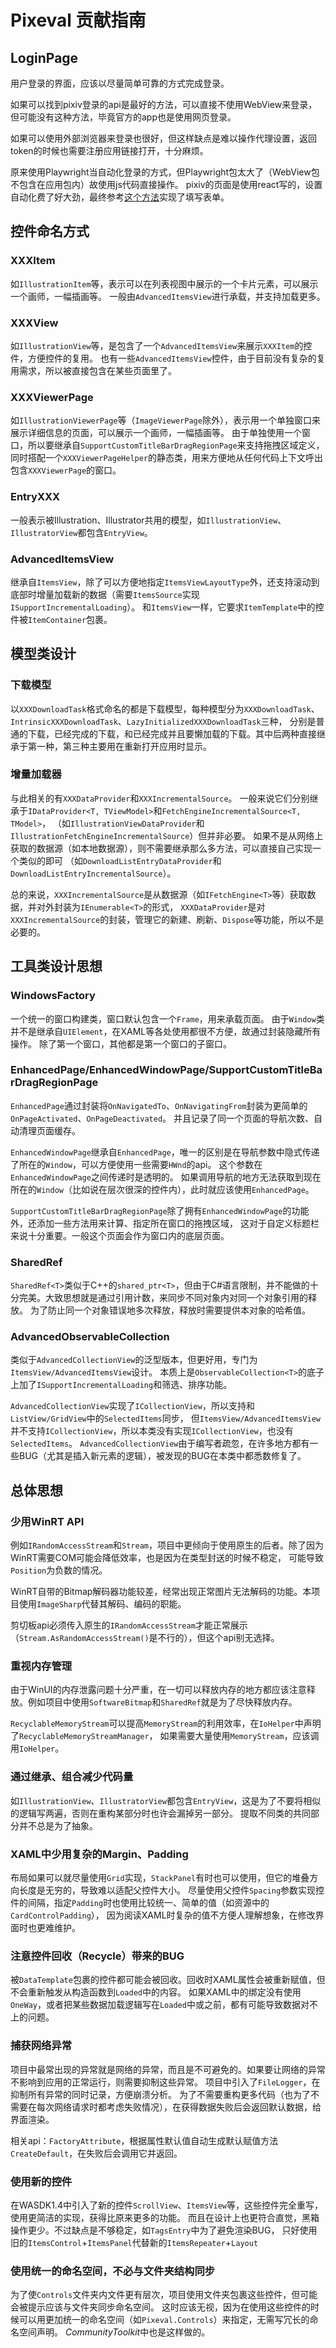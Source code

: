 # Pixeval 贡献指南

## LoginPage

用户登录的界面，应该以尽量简单可靠的方式完成登录。

如果可以找到pixiv登录的api是最好的方法，可以直接不使用WebView来登录，但可能没有这种方法，毕竟官方的app也是使用网页登录。

如果可以使用外部浏览器来登录也很好，但这样缺点是难以操作代理设置，返回token的时候也需要注册应用链接打开，十分麻烦。

原来使用Playwright当自动化登录的方式，但Playwright包太大了（WebView包不包含在应用包内）故使用js代码直接操作。
pixiv的页面是使用react写的，设置自动化费了好大劲，最终参考[这个方法](https://www.jianshu.com/p/78f5a4baf88c)实现了填写表单。

## 控件命名方式

### XXXItem

如`IllustrationItem`等，表示可以在列表视图中展示的一个卡片元素，可以展示一个画师，一幅插画等。
一般由`AdvancedItemsView`进行承载，并支持加载更多。

### XXXView

如`IllustrationView`等，是包含了一个`AdvancedItemsView`来展示`XXXItem`的控件，方便控件的复用。
也有一些`AdvancedItemsView`控件，由于目前没有复杂的复用需求，所以被直接包含在某些页面里了。

### XXXViewerPage

如`IllustrationViewerPage`等（`ImageViewerPage`除外），表示用一个单独窗口来展示详细信息的页面，可以展示一个画师，一幅插画等。
由于单独使用一个窗口，所以要继承自`SupportCustomTitleBarDragRegionPage`来支持拖拽区域定义，
同时搭配一个`XXXViewerPageHelper`的静态类，用来方便地从任何代码上下文呼出包含`XXXViewerPage`的窗口。

### EntryXXX

一般表示被Illustration、Illustrator共用的模型，如`IllustrationView`、`IllustratorView`都包含`EntryView`。

### AdvancedItemsView

继承自`ItemsView`，除了可以方便地指定`ItemsViewLayoutType`外，还支持滚动到底部时增量加载新的数据（需要`ItemsSource`实现`ISupportIncrementalLoading`）。
和`ItemsView`一样，它要求`ItemTemplate`中的控件被`ItemContainer`包裹。

## 模型类设计

### 下载模型

以`XXXDownloadTask`格式命名的都是下载模型，每种模型分为`XXXDownloadTask`、`IntrinsicXXXDownloadTask`、`LazyInitializedXXXDownloadTask`三种，
分别是普通的下载，已经完成的下载，和已经完成并且要懒加载的下载。其中后两种直接继承于第一种，第三种主要用在重新打开应用时显示。

### 增量加载器

与此相关的有`XXXDataProvider`和`XXXIncrementalSource`。
一般来说它们分别继承于`IDataProvider<T, TViewModel>`和`FetchEngineIncrementalSource<T, TModel>`，
（如`IllustrationViewDataProvider`和`IllustrationFetchEngineIncrementalSource`）但并非必要。
如果不是从网络上获取的数据源（如本地数据源），则不需要继承那么多方法，可以直接自己实现一个类似的即可
（如`DownloadListEntryDataProvider`和`DownloadListEntryIncrementalSource`）。

总的来说，`XXXIncrementalSource`是从数据源（如`IFetchEngine<T>`等）获取数据，并对外封装为`IEnumerable<T>`的形式，
`XXXDataProvider`是对`XXXIncrementalSource`的封装，管理它的新建、刷新、`Dispose`等功能，所以不是必要的。

## 工具类设计思想

### WindowsFactory

一个统一的窗口构建类，窗口默认包含一个`Frame`，用来承载页面。
由于`Window`类并不是继承自`UIElement`，在XAML等各处使用都很不方便，故通过封装隐藏所有操作。
除了第一个窗口，其他都是第一个窗口的子窗口。

### EnhancedPage/EnhancedWindowPage/SupportCustomTitleBarDragRegionPage

`EnhancedPage`通过封装将`OnNavigatedTo`、`OnNavigatingFrom`封装为更简单的`OnPageActivated`、`OnPageDeactivated`。
并且记录了同一个页面的导航次数、自动清理页面缓存。

`EnhancedWindowPage`继承自`EnhancedPage`，唯一的区别是在导航参数中隐式传递了所在的`Window`，可以方便使用一些需要`HWnd`的api。
这个参数在`EnhancedWindowPage`之间传递时是透明的。
如果调用导航的地方无法获取到现在所在的`Window`（比如说在层次很深的控件内），此时就应该使用`EnhancedPage`。

`SupportCustomTitleBarDragRegionPage`除了拥有`EnhancedWindowPage`的功能外，还添加一些方法用来计算、指定所在窗口的拖拽区域，
这对于自定义标题栏来说十分重要。一般这个页面会作为窗口内的底层页面。

### SharedRef

`SharedRef<T>`类似于C++的`shared_ptr<T>`，但由于C#语言限制，并不能做的十分完美。大致思想就是通过引用计数，来同步不同对象内对同一个对象引用的释放。
为了防止同一个对象错误地多次释放，释放时需要提供本对象的哈希值。

### AdvancedObservableCollection

类似于`AdvancedCollectionView`的泛型版本，但更好用，专门为`ItemsView/AdvancedItemsView`设计。
本质上是`ObservableCollection<T>`的底子上加了`ISupportIncrementalLoading`和筛选、排序功能。

`AdvancedCollectionView`实现了`ICollectionView`，所以支持和`ListView/GridView`中的`SelectedItems`同步，
但`ItemsView/AdvancedItemsView`并不支持`ICollectionView`，所以本类没有实现`ICollectionView`，也没有`SelectedItems`。
`AdvancedCollectionView`由于编写者疏忽，在许多地方都有一些BUG（尤其是插入新元素的逻辑），被发现的BUG在本类中都悉数修复了。

## 总体思想

### 少用WinRT API

例如`IRandomAccessStream`和`Stream`，项目中更倾向于使用原生的后者。除了因为WinRT需要COM可能会降低效率，也是因为在类型封送的时候不稳定，
可能导致`Position`为负数的情况。

WinRT自带的Bitmap解码器功能较差，经常出现正常图片无法解码的功能。本项目使用`ImageSharp`代替其解码、编码的职能。

剪切板api必须传入原生的`IRandomAccessStream`才能正常展示（`Stream.AsRandomAccessStream()`是不行的），但这个api别无选择。

### 重视内存管理

由于WinUI的内存泄露问题十分严重，在一切可以释放内存的地方都应该注意释放。例如项目中使用`SoftwareBitmap`和`SharedRef`就是为了尽快释放内存。

`RecyclableMemoryStream`可以提高`MemoryStream`的利用效率，在`IoHelper`中声明了`RecyclableMemoryStreamManager`，
如果需要大量使用`MemoryStream`，应该调用`IoHelper`。

### 通过继承、组合减少代码量

如`IllustrationView`、`IllustratorView`都包含`EntryView`，这是为了不要将相似的逻辑写两遍，否则在重构某部分时也许会漏掉另一部分。
提取不同类的共同部分并不总是为了抽象。

### XAML中少用复杂的Margin、Padding

布局如果可以就尽量使用`Grid`实现，`StackPanel`有时也可以使用，但它的堆叠方向长度是无穷的，导致难以适配父控件大小。
尽量使用父控件`Spacing`参数实现控件的间隔，指定`Padding`时也使用比较统一、简单的值（如资源中的`CardControlPadding`），
因为阅读XAML时复杂的值不方便人理解想象，在修改界面时也更难维护。

### 注意控件回收（Recycle）带来的BUG

被`DataTemplate`包裹的控件都可能会被回收。回收时XAML属性会被重新赋值，但不会重新触发从构造函数到`Loaded`中的内容。
如果XAML中的绑定没有使用`OneWay`，或者把某些数据加载逻辑写在`Loaded`中或之前，都有可能导致数据对不上的问题。

### 捕获网络异常

项目中最常出现的异常就是网络的异常，而且是不可避免的。如果要让网络的异常不影响到应用的正常运行，则需要抑制这些异常。
项目中引入了`FileLogger`，在抑制所有异常的同时记录，方便崩溃分析。
为了不需要重构更多代码（也为了不需要在每次网络请求时都考虑失败情况），在获得数据失败后会返回默认数据，给界面渲染。

相关api：`FactoryAttribute`，根据属性默认值自动生成默认赋值方法`CreateDefault`，在失败后会调用它并返回。

### 使用新的控件

在WASDK1.4中引入了新的控件`ScrollView`、`ItemsView`等，这些控件完全重写，使用更简洁的实现，获得比原来更多的功能。
而且在设计上也更符合直觉，黑箱操作更少。不过缺点是不够稳定，如`TagsEntry`中为了避免渲染BUG，
只好使用旧的`ItemsControl`+`ItemsPanel`代替新的`ItemsRepeater`+`Layout`

### 使用统一的命名空间，不必与文件夹结构同步

为了使`Controls`文件夹内文件更有层次，项目使用文件夹包裹这些控件，但可能会被提示应该与文件夹同步命名空间。
这时应该无视，因为在使用这些控件的时候可以用更加统一的命名空间（如`Pixeval.Controls`）来指定，无需写冗长的命名空间声明。
*CommunityToolkit*中也是这样做的。
